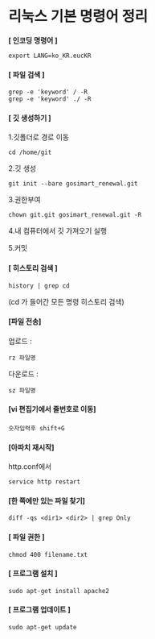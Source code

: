 # 리눅스 기본 명령어 정리

**[ 인코딩 명령어 ]**

```
export LANG=ko_KR.eucKR 
```



#### [ 파일 검색 ]

```
grep -e 'keyword' / -R
grep -e 'keyword' ./ -R
```



#### [ 깃 생성하기 ]

1.깃폴더로 경로 이동	

```
cd /home/git
```


2.깃 생성		

```
git init --bare gosimart_renewal.git 
```


3.권한부여		

```
chown git.git gosimart_renewal.git -R 
```


4.내 컴퓨터에서 깃 가져오기 실행 

5.커밋



#### [ 히스토리 검색 ]

```
history | grep cd 
```

(cd 가 들어간 모든 명령 히스토리 검색)



#### [파일 전송]

업로드 : 

```
rz 파일명
```


다운로드 : 

```
sz 파일명
```



#### [vi 편집기에서 줄번호로 이동]

```
숫자입력후 shift+G
```



#### [아파치 재시작]

http.conf에서

```
service http restart
```



#### [한 쪽에만 있는 파일 찾기]

```
diff -qs <dir1> <dir2> | grep Only
```



#### [ 파일 권한 ]

```shell
chmod 400 filename.txt
```



#### [ 프로그램 설치 ] 



```shell
sudo apt-get install apache2
```



#### [ 프로그램 업데이트 ]

```shell
sudo apt-get update
```

